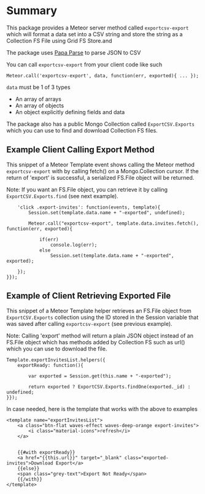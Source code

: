 # Summary
This package provides a Meteor server method called `exportcsv-export` which will format a data set into a CSV string
and store the string as a Collection FS File using Grid FS Store.and

The package uses [Papa Parse](http://papaparse.com/docs#json-to-csv) to parse JSON to CSV

You can call `exportcsv-export` from your client code like such

`Meteor.call('exportcsv-export', data, function(err, exported){ ... });`

`data` must be 1 of 3 types
* An array of arrays
* An array of objects
* An object explicitly defining fields and data

The package also has a public Mongo Collection called `ExportCSV.Exports` which you can use to find and download 
Collection FS files.

## Example Client Calling Export Method

This snippet of a Meteor Template event shows calling the Meteor method `exportcsv-export` with by calling fetch() on a
Mongo.Collection cursor. If the return of 'export' is successful, a serialized FS.File object will be returned.

Note: If you want an FS.File object, you can retrieve it by calling `ExportCSV.Exports.find` (see next example).

```Template.exportInvitesList.events({
    'click .export-invites': function(events, template){
        Session.set(template.data.name + "-exported", undefined);
        
        Meteor.call("exportcsv-export", template.data.invites.fetch(), function(err, exported){
            
            if(err)
                console.log(err);
            else
                Session.set(template.data.name + "-exported", exported);
                
    });
}});
```
    
## Example of Client Retrieving Exported File

This snippet of a Meteor Template helper retrieves an FS.File object from `ExportCSV.Exports` collection using the ID stored
in the Session variable that was saved after calling `exportcsv-export` (see previous example). 

Note: Calling 'export' method will return a plain JSON object instead of an FS.File object which has methods added by 
Collection FS such as url() which you can use to download the file.

```
Template.exportInvitesList.helpers({
    exportReady: function(){
        
        var exported = Session.get(this.name + "-exported");
        
        return exported ? ExportCSV.Exports.findOne(exported._id) : undefined;
}});
```
    
In case needed, here is the template that works with the above to examples

```
<template name="exportInvitesList">
    <a class="btn-flat waves-effect waves-deep-orange export-invites">
        <i class="material-icons">refresh</i>
    </a>
    
    
    {{#with exportReady}}
    <a href="{{this.url}}" target="_blank" class="exported-invites">Download Export</a>
    {{else}}
    <span class="grey-text">Export Not Ready</span>
    {{/with}}
</template>
```